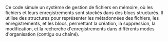 Ce code simule un système de gestion de fichiers en mémoire, où les fichiers et leurs enregistrements sont stockés dans des blocs structurés.
Il utilise des structures pour représenter les métadonnées des fichiers, les enregistrements, et les blocs, permettant la création, la suppression, la modification, et la recherche d'enregistrements dans différents modes d'organisation (contigu ou chaîné).
